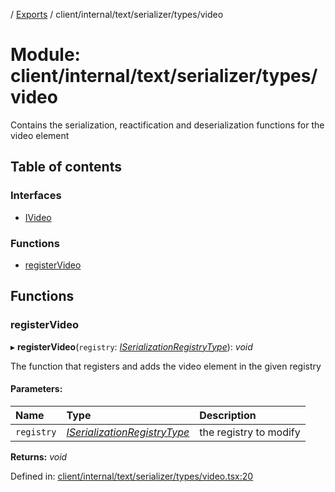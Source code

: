 [](../README.md) / [Exports](../modules.md) / client/internal/text/serializer/types/video

# Module: client/internal/text/serializer/types/video

Contains the serialization, reactification and deserialization functions
for the video element

## Table of contents

### Interfaces

- [IVideo](../interfaces/client_internal_text_serializer_types_video.ivideo.md)

### Functions

- [registerVideo](client_internal_text_serializer_types_video.md#registervideo)

## Functions

### registerVideo

▸ **registerVideo**(`registry`: [*ISerializationRegistryType*](../interfaces/client_internal_text_serializer.iserializationregistrytype.md)): *void*

The function that registers and adds the video element in the given
registry

#### Parameters:

Name | Type | Description |
:------ | :------ | :------ |
`registry` | [*ISerializationRegistryType*](../interfaces/client_internal_text_serializer.iserializationregistrytype.md) | the registry to modify    |

**Returns:** *void*

Defined in: [client/internal/text/serializer/types/video.tsx:20](https://github.com/onzag/itemize/blob/5fcde7cf/client/internal/text/serializer/types/video.tsx#L20)
